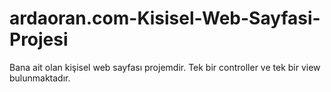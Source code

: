 # ardaoran.com-Kisisel-Web-Sayfasi-Projesi

Bana ait olan kişisel web sayfası projemdir. Tek bir controller ve tek bir view bulunmaktadır.
